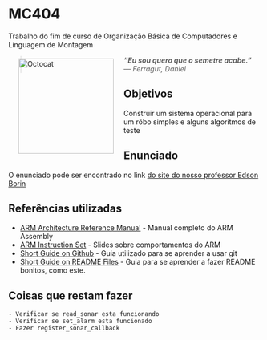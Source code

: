 

# MC404
Trabalho do fim de curso de Organização Básica de Computadores e Linguagem de Montagem

 <img align = "left" src= https://octodex.github.com/images/kimonotocat.png width="190" height="190"  hspace="20" vspace="5" alt="Octocat">

> ***“Eu sou quero que o semetre acabe.”** <br /> ― Ferragut, Daniel*
## Objetivos
Construir um sistema operacional para um rôbo simples e alguns algoritmos de teste

## Enunciado
O enunciado pode ser encontrado no link [do site do nosso professor Edson Borin](https://www.ic.unicamp.br/~edson/disciplinas/mc404/2017-2s/abef/index.html)

## Referências utilizadas
* [ARM Architecture Reference Manual](http://www.altera.com/literature/third-party/archives/ddi0100e_arm_arm.pdf) - Manual completo do ARM Assembly
* [ARM Instruction Set](http://simplemachines.it/doc/arm_inst.pdf) - Slides sobre comportamentos do ARM
* [Short Guide on Github](https://github.com/mrtheduts/readmegit) - Guia utilizado para se aprender a usar git
* [Short Guide on README Files](https://gist.github.com/PurpleBooth/109311bb0361f32d87a2#file-readme-template-md) - Guia para se aprender a fazer README bonitos, como este.


## Coisas que restam fazer
	- Verificar se read_sonar esta funcionando
	- Verificar se set_alarm esta funcionado
	- Fazer register_sonar_callback
